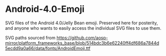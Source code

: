 # Android-4.0-Emoji
SVG files of the Android 4.0/Jelly Bean emoji. Preserved here for posterity, and anyone who wants to easily access the individual SVG files to use them.

SVG paths sourced from https://github.com/aosp-mirror/platform_frameworks_base/blob/514bdc3b6e62240ff4df686a7844d5ecdd9a0a66/data/fonts/AndroidEmoji.ttf
